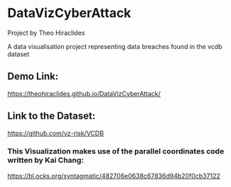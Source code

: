 # DataVizCyberAttack

Project by Theo Hiraclides

A data visualisation project representing data breaches found in the vcdb dataset

## Demo Link:
  https://theohiraclides.github.io/DataVizCyberAttack/

## Link to the Dataset:
  https://github.com/vz-risk/VCDB

### This Visualization makes use of the parallel coordinates code written by Kai Chang:
  https://bl.ocks.org/syntagmatic/482706e0638c67836d94b20f0cb37122
